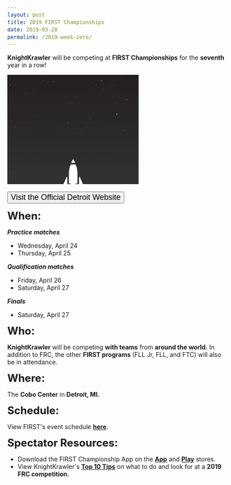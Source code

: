 ```yaml
---
layout: post
title: 2019 FIRST Championships
date: 2019-03-28
permalink: /2019-week-zero/
---
```

<p class="text-center"><b>KnightKrawler</b> will be competing at <b>FIRST Championships</b> for the <b>seventh</b> year in a row!</p>

<img src="/assets/images/FIRST-Launch.gif" class="center">

<a class="a:link" href="https://www.firstchampionship.org/detroit"><button type="button" class="linkbutton center"><font class="kk" size="4">Visit the Official Detroit Website</font></button></a>

<b><span class="maroon" style="font-size: 24px;">When:</span></b>
<br/>
<div class="row ml-5">
<div class="col">
  <i><b>Practice matches</b></i>
  <ul>
    <li>Wednesday, April 24</li>
    <li>Thursday, April 25</li>
  </ul>
</div>
<div class="col">
  <i><b>Qualification matches</b></i>
  <ul>
    <li>Friday, April 26</li>
    <li>Saturday, April 27</li>
  </ul>
</div>
<div class="col">
  <i><b>Finals</b></i>
  <ul>
    <li>Saturday, April 27</li>
  </ul>
</div>
</div>

<b><span class="maroon" style="font-size: 24px;">Who:</span></b>
<br/>
<div class="ml-5">
  <p><b>KnightKrawler</b> will be competing <b>with teams</b> from <b>around the world.</b> In addition to FRC, the other <b>FIRST programs</b> (FLL Jr, FLL, and FTC) will also be in attendance.</p>
</div>

<b><span class="maroon" style="font-size: 24px;">Where:</span></b>
<br/>
<div class="ml-5">
  <p>The <b>Cobo Center</b> in <b>Detroit, MI.</b></p>
</div>

<b><span class="maroon" style="font-size: 24px;">Schedule:</span></b>
<br/>
<div class="ml-5">
  <p>View FIRST's event schedule <b><a href="https://www.firstchampionship.org/schedule?field_program_tid%5B%5D=29&field_event_location_schedule_tid=32&field_time3_value%5Bvalue%5D%5Bdate%5D=&field_time3_value2%5Bvalue%5D%5Bdate%5D=&items_per_page=25">here</a>.</b></p>
</div>

<b><span class="maroon" style="font-size: 24px;">Spectator Resources:</span></b>
<br/>
<div class="ml-5">
  <ul>
    <li>Download the FIRST Championship App on the <b><u><a href="https://itunes.apple.com/us/app/id1099958883">App</a></u></b> and <b><u><a href="https://play.google.com/store/apps/details?id=com.guidebook.apps.firstchampionship.android">Play</a></u></b> stores.</li>
    <li>View KnightKrawler's <b><u><a href="/top10">Top 10 Tips</a></u></b> on what to do and look for at a <b>2019 FRC competition.</b></li>
  </ul>
</div>
